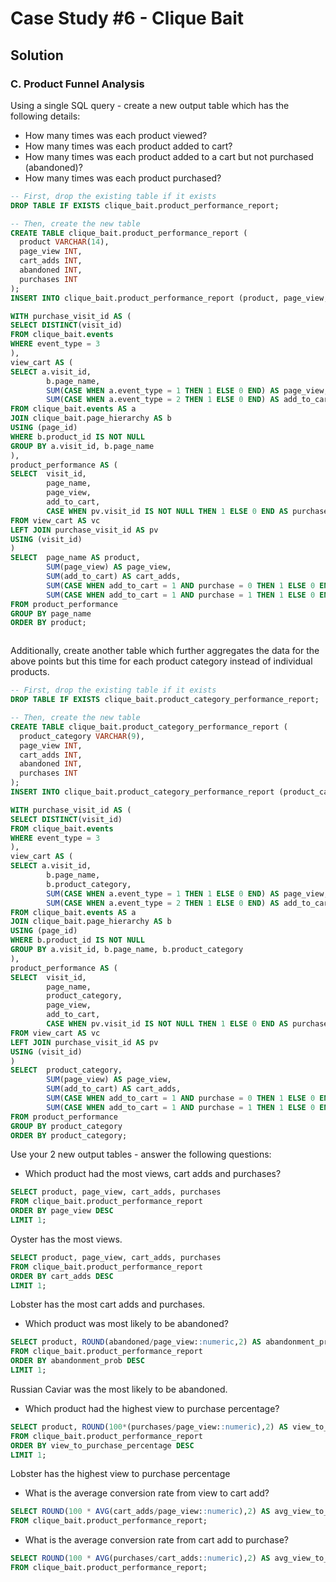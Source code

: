 #  Case Study #6 - Clique Bait

## Solution 
### C. Product Funnel Analysis

Using a single SQL query - create a new output table which has the following details:
- How many times was each product viewed?
- How many times was each product added to cart?
- How many times was each product added to a cart but not purchased (abandoned)?
- How many times was each product purchased?

```sql
-- First, drop the existing table if it exists
DROP TABLE IF EXISTS clique_bait.product_performance_report;

-- Then, create the new table
CREATE TABLE clique_bait.product_performance_report (
  product VARCHAR(14),
  page_view INT,
  cart_adds INT,
  abandoned INT,
  purchases INT
);
INSERT INTO clique_bait.product_performance_report (product, page_view, cart_adds, abandoned, purchases)

WITH purchase_visit_id AS (
SELECT DISTINCT(visit_id)
FROM clique_bait.events
WHERE event_type = 3
),
view_cart AS (
SELECT a.visit_id,
		b.page_name, 
		SUM(CASE WHEN a.event_type = 1 THEN 1 ELSE 0 END) AS page_view,
		SUM(CASE WHEN a.event_type = 2 THEN 1 ELSE 0 END) AS add_to_cart
FROM clique_bait.events AS a
JOIN clique_bait.page_hierarchy AS b
USING (page_id)
WHERE b.product_id IS NOT NULL
GROUP BY a.visit_id, b.page_name
),
product_performance AS (
SELECT  visit_id, 
		page_name, 
		page_view, 
		add_to_cart, 
		CASE WHEN pv.visit_id IS NOT NULL THEN 1 ELSE 0 END AS purchase
FROM view_cart AS vc
LEFT JOIN purchase_visit_id AS pv
USING (visit_id)
)
SELECT  page_name AS product, 
		SUM(page_view) AS page_view,
		SUM(add_to_cart) AS cart_adds,
		SUM(CASE WHEN add_to_cart = 1 AND purchase = 0 THEN 1 ELSE 0 END) AS abandoned,
		SUM(CASE WHEN add_to_cart = 1 AND purchase = 1 THEN 1 ELSE 0 END) AS purchases
FROM product_performance
GROUP BY page_name
ORDER BY product;
```
![]()



Additionally, create another table which further aggregates the data for the above points but this time for each product category instead of individual products.
```sql
-- First, drop the existing table if it exists
DROP TABLE IF EXISTS clique_bait.product_category_performance_report;

-- Then, create the new table
CREATE TABLE clique_bait.product_category_performance_report (
  product_category VARCHAR(9),
  page_view INT,
  cart_adds INT,
  abandoned INT,
  purchases INT
);
INSERT INTO clique_bait.product_category_performance_report (product_category, page_view, cart_adds, abandoned, purchases)

WITH purchase_visit_id AS (
SELECT DISTINCT(visit_id)
FROM clique_bait.events
WHERE event_type = 3
),
view_cart AS (
SELECT a.visit_id,
		b.page_name,
		b.product_category, 
		SUM(CASE WHEN a.event_type = 1 THEN 1 ELSE 0 END) AS page_view,
		SUM(CASE WHEN a.event_type = 2 THEN 1 ELSE 0 END) AS add_to_cart
FROM clique_bait.events AS a
JOIN clique_bait.page_hierarchy AS b
USING (page_id)
WHERE b.product_id IS NOT NULL
GROUP BY a.visit_id, b.page_name, b.product_category
),
product_performance AS (
SELECT  visit_id, 
		page_name,
		product_category, 
		page_view, 
		add_to_cart, 
		CASE WHEN pv.visit_id IS NOT NULL THEN 1 ELSE 0 END AS purchase
FROM view_cart AS vc
LEFT JOIN purchase_visit_id AS pv
USING (visit_id)
)
SELECT  product_category, 
		SUM(page_view) AS page_view,
		SUM(add_to_cart) AS cart_adds,
		SUM(CASE WHEN add_to_cart = 1 AND purchase = 0 THEN 1 ELSE 0 END) AS abandoned,
		SUM(CASE WHEN add_to_cart = 1 AND purchase = 1 THEN 1 ELSE 0 END) AS purchases
FROM product_performance
GROUP BY product_category
ORDER BY product_category;
```

Use your 2 new output tables - answer the following questions:

- Which product had the most views, cart adds and purchases?

```sql
SELECT product, page_view, cart_adds, purchases
FROM clique_bait.product_performance_report	
ORDER BY page_view DESC
LIMIT 1;
```
Oyster has the most views.

```sql
SELECT product, page_view, cart_adds, purchases
FROM clique_bait.product_performance_report	
ORDER BY cart_adds DESC
LIMIT 1;
```
Lobster has the most cart adds and purchases.
	


- Which product was most likely to be abandoned?

```sql
SELECT product, ROUND(abandoned/page_view::numeric,2) AS abandonment_prob
FROM clique_bait.product_performance_report
ORDER BY abandonment_prob DESC
LIMIT 1;
```
 Russian Caviar was the most likely to be abandoned.

- Which product had the highest view to purchase percentage?

```sql
SELECT product, ROUND(100*(purchases/page_view::numeric),2) AS view_to_purchase_percentage
FROM clique_bait.product_performance_report
ORDER BY view_to_purchase_percentage DESC
LIMIT 1;
```

Lobster has the highest view to purchase percentage

- What is the average conversion rate from view to cart add?

```sql
SELECT ROUND(100 * AVG(cart_adds/page_view::numeric),2) AS avg_view_to_cart_add 
FROM clique_bait.product_performance_report;
```

- What is the average conversion rate from cart add to purchase?
```sql
SELECT ROUND(100 * AVG(purchases/cart_adds::numeric),2) AS avg_view_to_cart_add 
FROM clique_bait.product_performance_report;
```

